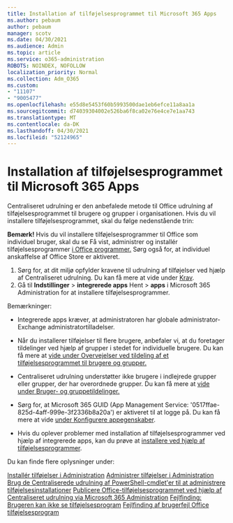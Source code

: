```yaml
---
title: Installation af tilføjelsesprogrammet til Microsoft 365 Apps
ms.author: pebaum
author: pebaum
manager: scotv
ms.date: 04/30/2021
ms.audience: Admin
ms.topic: article
ms.service: o365-administration
ROBOTS: NOINDEX, NOFOLLOW
localization_priority: Normal
ms.collection: Adm_O365
ms.custom:
- "11107"
- "9005477"
ms.openlocfilehash: e55d8e5453f60b5993500dae1eb6efce11a8aa1a
ms.sourcegitcommit: d74039304002e526ba6f8ca02e76e4ce7e1aa743
ms.translationtype: MT
ms.contentlocale: da-DK
ms.lasthandoff: 04/30/2021
ms.locfileid: "52124965"
---
```

# <a name="deploying-add-ins-for-microsoft-365-apps"></a>Installation af tilføjelsesprogrammet til Microsoft 365 Apps

Centraliseret udrulning er den anbefalede metode til Office udrulning af tilføjelsesprogrammet til brugere og grupper i organisationen. Hvis du vil installere tilføjelsesprogrammet, skal du følge nedenstående trin:

**Bemærk!** Hvis du vil installere tilføjelsesprogrammer til Office som individuel bruger, skal du se Få vist, administrer og installér tilføjelsesprogrammer [i Office programmer.](https://support.microsoft.com/topic/view-manage-and-install-add-ins-in-office-programs-16278816-1948-4028-91e5-76dca5380f8d) Sørg også for, at individuel anskaffelse af Office Store er aktiveret. 

1. Sørg for, at dit miljø opfylder kravene til udrulning af tilføjelser ved hjælp af Centraliseret udrulning. Du kan få mere at vide under [Krav](https://docs.microsoft.com/microsoft-365/admin/manage/centralized-deployment-of-add-ins?#requirements).
2. Gå til **Indstillinger**  >  **integrerede apps** Hent  >  **apps** i Microsoft 365 Administration for at installere tilføjelsesprogrammer. 

Bemærkninger: 

- Integrerede apps kræver, at administratoren har globale administrator- Exchange administratortilladelser.

- Når du installerer tilføjelser til flere brugere, anbefaler vi, at du foretager tildelinger ved hjælp af grupper i stedet for individuelle brugere. Du kan få mere at [vide under Overvejelser ved tildeling af et tilføjelsesprogrammet til brugere og grupper.](https://docs.microsoft.com/microsoft-365/admin/manage/manage-deployment-of-add-ins?view=o365-worldwide#considerations-when-assigning-an-add-in-to-users-and-groups)

- Centraliseret udrulning understøtter ikke brugere i indlejrede grupper eller grupper, der har overordnede grupper. Du kan få mere at [vide under Bruger- og gruppetildelinger.](https://docs.microsoft.com/microsoft-365/admin/manage/centralized-deployment-of-add-ins?view=o365-worldwide#user-and-group-assignments)

- Sørg for, at Microsoft 365 GUID (App Management Service: '0517ffae-825d-4aff-999e-3f2336b8a20a') er aktiveret til at logge på. Du kan få mere at vide [under Konfigurere appegenskaber](https://docs.microsoft.com/azure/active-directory/manage-apps/add-application-portal-configure#configure-app-properties).

- Hvis du oplever problemer med installation af tilføjelsesprogrammer ved hjælp af integrerede apps, kan du prøve at [installere ved hjælp af tilføjelsesprogrammer](https://admin.microsoft.com/AdminPortal/Home?#/Settings/AddIns).

Du kan finde flere oplysninger under:

[Installér tilføjelser i Administration](https://docs.microsoft.com/microsoft-365/admin/manage/manage-deployment-of-add-ins) 
 [Administrer tilføjelser i Administration](https://docs.microsoft.com/microsoft-365/admin/manage/manage-addins-in-the-admin-center) 
 [Brug de Centraliserede udrulning af PowerShell-cmdlet'er til at administrere tilføjelsesinstallationer](https://docs.microsoft.com/microsoft-365/enterprise/use-the-centralized-deployment-powershell-cmdlets-to-manage-add-ins) 
 [Publicere Office-tilføjelsesprogrammet ved hjælp af Centraliseret udrulning via Microsoft 365 Administration](https://docs.microsoft.com/office/dev/add-ins/publish/centralized-deployment#publish-an-office-add-in-via-centralized-deployment) 
 [Fejlfinding: Brugeren kan ikke se tilføjelsesprogram](https://docs.microsoft.com/office365/troubleshoot/access-management/user-not-seeing-add-ins) 
 [Fejlfinding af brugerfejl Office tilføjelsesprogram](https://docs.microsoft.com/office/dev/add-ins/testing/testing-and-troubleshooting)